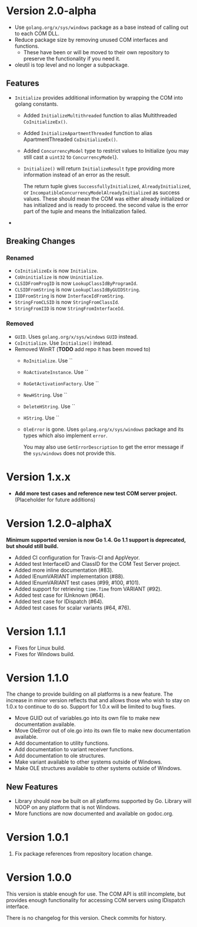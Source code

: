 # Version 2.0-alpha

* Use `golang.org/x/sys/windows` package as a base instead of calling out to each COM DLL.
* Reduce package size by removing unused COM interfaces and functions.
  * These have been or will be moved to their own repository to preserve the functionality if you need it.
* oleutil is top level and no longer a subpackage.

## Features

* `Initialize` provides additional information by wrapping the COM into golang constants.
  * Added `InitializeMultithreaded` function to alias Multithreaded `CoInitializeEx()`.
  * Added `InitializeApartmentThreaded` function to alias ApartmentThreaded `CoInitializeEx()`.
  * Added `ConcurrencyModel` type to restrict values to Initialize (you may still cast a `uint32` to `ConcurrencyModel`).
  * `Initialize()` will return `InitializeResult` type providing more information instead of an error as the result.

    The return tuple gives `SuccessfullyInitialized`, `AlreadyInitialized`, or `IncompatibleConcurrencyModelAlreadyInitialized`
    as success values. These should mean the COM was either already initialized or has initialized and is ready to proceed.
    the second value is the error part of the tuple and means the Initialization failed.
* 

## Breaking Changes

### Renamed

* `CoInitializeEx` is now `Initialize`.
* `CoUninitialize` is now `Uninitialize`.
* `CLSIDFromProgID` is now `LookupClassIdByProgramId`.
* `CLSIDFromString` is now `LookupClassIdByGUIDString`.
* `IIDFromString` is now `InterfaceIdFromString`.
* `StringFromCLSID` is now `StringFromClassId`.
* `StringFromIID` is now `StringFromInterfaceId`.

### Removed

* `GUID`. Uses `golang.org/x/sys/windows` `GUID` instead.
* `CoInitialize`. Use `Initialize()` instead.
* Removed WinRT (**TODO** add repo it has been moved to)
  * `RoInitialize`. Use ``
  * `RoActivateInstance`. Use ``
  * `RoGetActivationFactory`. Use ``
  * `NewHString`. Use ``
  * `DeleteHString`. Use ``
  * `HString`. Use ``
  * `OleError` is gone. Uses `golang.org/x/sys/windows` package and its types which also implement `error`.
  
    You may also use `GetErrorDescription` to get the error message if the `sys/windows` does not provide this.

# Version 1.x.x

* **Add more test cases and reference new test COM server project.** (Placeholder for future additions)

# Version 1.2.0-alphaX

**Minimum supported version is now Go 1.4. Go 1.1 support is deprecated, but should still build.**

 * Added CI configuration for Travis-CI and AppVeyor.
 * Added test InterfaceID and ClassID for the COM Test Server project.
 * Added more inline documentation (#83).
 * Added IEnumVARIANT implementation (#88).
 * Added IEnumVARIANT test cases (#99, #100, #101).
 * Added support for retrieving `time.Time` from VARIANT (#92).
 * Added test case for IUnknown (#64).
 * Added test case for IDispatch (#64).
 * Added test cases for scalar variants (#64, #76).

# Version 1.1.1

 * Fixes for Linux build.
 * Fixes for Windows build.

# Version 1.1.0

The change to provide building on all platforms is a new feature. The increase in minor version reflects that and allows those who wish to stay on 1.0.x to continue to do so. Support for 1.0.x will be limited to bug fixes.

 * Move GUID out of variables.go into its own file to make new documentation available.
 * Move OleError out of ole.go into its own file to make new documentation available.
 * Add documentation to utility functions.
 * Add documentation to variant receiver functions.
 * Add documentation to ole structures.
 * Make variant available to other systems outside of Windows.
 * Make OLE structures available to other systems outside of Windows.

## New Features

 * Library should now be built on all platforms supported by Go. Library will NOOP on any platform that is not Windows.
 * More functions are now documented and available on godoc.org.

# Version 1.0.1

 1. Fix package references from repository location change.

# Version 1.0.0

This version is stable enough for use. The COM API is still incomplete, but provides enough functionality for accessing COM servers using IDispatch interface.

There is no changelog for this version. Check commits for history.
